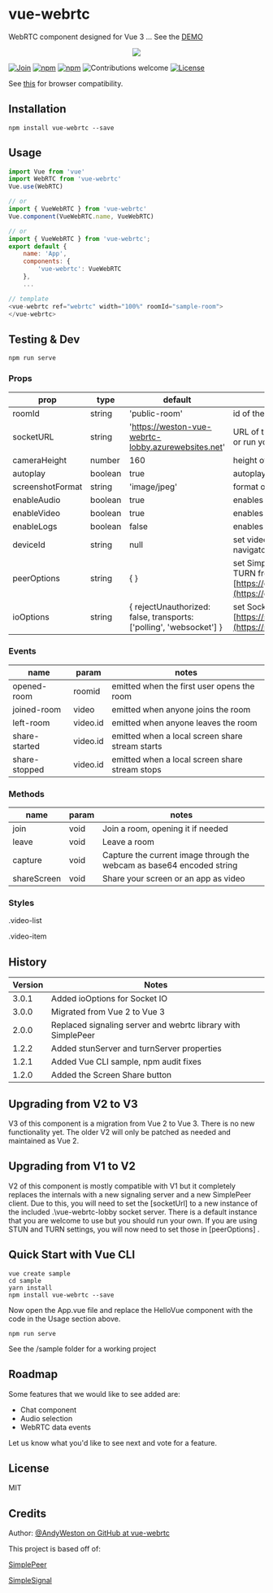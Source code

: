
# vue-webrtc

WebRTC component designed for Vue 3 ... See the [DEMO](https://westonsoftware.github.io/vue-webrtc/)

<p align="center">
    <img src="docs/assets/screenshot.png">
</p>

[![Join](https://badges.gitter.im/Join%20Chat.svg)](https://gitter.im/westonsoftware/vue-webrtc?utm_source=badge&utm_medium=badge&utm_campaign=pr-badge&utm_content=badge)
[![npm](https://img.shields.io/npm/v/vue-webrtc.svg)](https://www.npmjs.com/package/vue-webrtc)
[![npm](https://img.shields.io/npm/dm/vue-webrtc.svg)](https://www.npmjs.com/package/vue-webrtc)
![Contributions welcome](https://img.shields.io/badge/contributions-welcome-orange.svg)
[![License](https://img.shields.io/badge/license-MIT-blue.svg)](https://opensource.org/licenses/MIT)

See [this](http://caniuse.com/#feat=stream)
for browser compatibility.

## Installation

```
npm install vue-webrtc --save

```

## Usage

```javascript
import Vue from 'vue'
import WebRTC from 'vue-webrtc'
Vue.use(WebRTC)

// or
import { VueWebRTC } from 'vue-webrtc'
Vue.component(VueWebRTC.name, VueWebRTC)

// or
import { VueWebRTC } from 'vue-webrtc';
export default {
    name: 'App',
    components: {
        'vue-webrtc': VueWebRTC
    },
    ...

// template
<vue-webrtc ref="webrtc" width="100%" roomId="sample-room">
</vue-webrtc>
```

## Testing & Dev

```
npm run serve
```

### Props

| prop             | type    | default      | notes                     |
| ---------------- | ------- | ------------ | ------------------------- |
| roomId           | string  | 'public-room' | id of the room to join   |
| socketURL        | string  | 'https://weston-vue-webrtc-lobby.azurewebsites.net' | URL of the signaling server, use this default or run your own, see .\vue-webrtc-lobby   |
| cameraHeight     | number  | 160          | height of video element   |
| autoplay         | boolean | true         | autoplay attribute        |
| screenshotFormat | string  | 'image/jpeg' | format of screenshot      |
| enableAudio      | boolean  | true | enables audio on join      |
| enableVideo      | boolean  | true | enables video on join      |
| enableLogs       | boolean  | false | enables webrtc console logs    |
| deviceId       | string  | null | set video device id to a camera from navigator.mediaDevices.enumerateDevices()    |
| peerOptions       | string  | { } | set SimplePeer options such as STUN and TURN from here [https://github.com/feross/simple-peer](https://github.com/feross/simple-peer)    |
| ioOptions        | string  | { rejectUnauthorized: false, transports: ['polling', 'websocket'] } | set Socket IO from here [https://socket.io/docs/v4/client-options/](https://socket.io/docs/v4/client-options/)    |

### Events

| name           | param    | notes                                                         |
| -------------- | -------- | ------------------------------------------------------------- |
| opened-room    | roomid   | emitted when the first user opens the room                    |
| joined-room    | video    | emitted when anyone joins the room                            |
| left-room      | video.id | emitted when anyone leaves the room                           |
| share-started  | video.id | emitted when a local screen share stream starts               |
| share-stopped  | video.id | emitted when a local screen share stream stops                |

### Methods

| name           | param    | notes                                                                   |
| -------------- | -------- | ----------------------------------------------------------------------- |
| join           | void     | Join a room, opening it if needed                                       |
| leave          | void     | Leave a room                                                            |
| capture        | void     | Capture the current image through the webcam as base64 encoded string   |
| shareScreen    | void     | Share your screen or an app as video   |

### Styles

.video-list

.video-item

## History

| Version           | Notes                                                                   |
| -------------- | ----------------------------------------------------------------------- |
| 3.0.1           | Added ioOptions for Socket IO 
| 3.0.0           | Migrated from Vue 2 to Vue 3 
| 2.0.0           | Replaced signaling server and webrtc library with SimplePeer 
| 1.2.2           | Added stunServer and turnServer properties                                       |
| 1.2.1           | Added Vue CLI sample, npm audit fixes                                       |
| 1.2.0           | Added the Screen Share button                                       |

## Upgrading from V2 to V3
V3 of this component is a migration from Vue 2 to Vue 3.  There is no new functionality yet.  The older V2 will only be patched as needed and maintained as Vue 2.

## Upgrading from V1 to V2
V2 of this component is mostly compatible with V1 but it completely replaces the internals with a new signaling server and a new SimplePeer client.  Due to this, you will need to set the [socketUrl] to a new instance of the included .\vue-webrtc-lobby socket server.  There is a default instance that you are welcome to use but you should run your own.  If you are using STUN and TURN settings, you will now need to set those in [peerOptions] .

## Quick Start with Vue CLI
```
vue create sample
cd sample
yarn install
npm install vue-webrtc --save
```
Now open the App.vue file and replace the HelloVue component with the code in the Usage section above.
```
npm run serve
```
See the /sample folder for a working project

## Roadmap
Some features that we would like to see added are:
- Chat component
- Audio selection
- WebRTC data events

Let us know what you'd like to see next and vote for a feature.

## License

MIT

## Credits

Author: [@AndyWeston on GitHub at vue-webrtc](https://github.com/westonsoftware)

This project is based off of:

[SimplePeer](https://github.com/feross/simple-peer)

[SimpleSignal](https://github.com/t-mullen/simple-signal)
